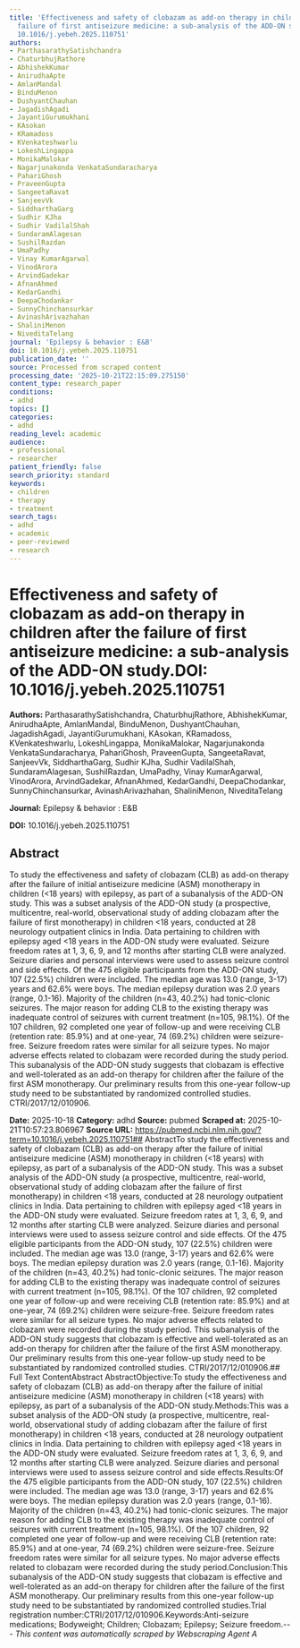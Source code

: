 ```yaml
---
title: 'Effectiveness and safety of clobazam as add-on therapy in children after the
  failure of first antiseizure medicine: a sub-analysis of the ADD-ON study.**DOI:**
  10.1016/j.yebeh.2025.110751'
authors:
- ParthasarathySatishchandra
- ChaturbhujRathore
- AbhishekKumar
- AnirudhaApte
- AmlanMandal
- BinduMenon
- DushyantChauhan
- JagadishAgadi
- JayantiGurumukhani
- KAsokan
- KRamadoss
- KVenkateshwarlu
- LokeshLingappa
- MonikaMalokar
- Nagarjunakonda VenkataSundaracharya
- PahariGhosh
- PraveenGupta
- SangeetaRavat
- SanjeevVk
- SiddharthaGarg
- Sudhir KJha
- Sudhir VadilalShah
- SundaramAlagesan
- SushilRazdan
- UmaPadhy
- Vinay KumarAgarwal
- VinodArora
- ArvindGadekar
- AfnanAhmed
- KedarGandhi
- DeepaChodankar
- SunnyChinchansurkar
- AvinashArivazhahan
- ShaliniMenon
- NiveditaTelang
journal: 'Epilepsy & behavior : E&B'
doi: 10.1016/j.yebeh.2025.110751
publication_date: ''
source: Processed from scraped content
processing_date: '2025-10-21T22:15:09.275150'
content_type: research_paper
conditions:
- adhd
topics: []
categories:
- adhd
reading_level: academic
audience:
- professional
- researcher
patient_friendly: false
search_priority: standard
keywords:
- children
- therapy
- treatment
search_tags:
- adhd
- academic
- peer-reviewed
- research
---
```


# Effectiveness and safety of clobazam as add-on therapy in children after the failure of first antiseizure medicine: a sub-analysis of the ADD-ON study.**DOI:** 10.1016/j.yebeh.2025.110751

**Authors:** ParthasarathySatishchandra, ChaturbhujRathore, AbhishekKumar, AnirudhaApte, AmlanMandal, BinduMenon, DushyantChauhan, JagadishAgadi, JayantiGurumukhani, KAsokan, KRamadoss, KVenkateshwarlu, LokeshLingappa, MonikaMalokar, Nagarjunakonda VenkataSundaracharya, PahariGhosh, PraveenGupta, SangeetaRavat, SanjeevVk, SiddharthaGarg, Sudhir KJha, Sudhir VadilalShah, SundaramAlagesan, SushilRazdan, UmaPadhy, Vinay KumarAgarwal, VinodArora, ArvindGadekar, AfnanAhmed, KedarGandhi, DeepaChodankar, SunnyChinchansurkar, AvinashArivazhahan, ShaliniMenon, NiveditaTelang

**Journal:** Epilepsy & behavior : E&B

**DOI:** 10.1016/j.yebeh.2025.110751

## Abstract

To study the effectiveness and safety of clobazam (CLB) as add-on therapy after the failure of initial antiseizure medicine (ASM) monotherapy in children (<18 years) with epilepsy, as part of a subanalysis of the ADD-ON study.
This was a subset analysis of the ADD-ON study (a prospective, multicentre, real-world, observational study of adding clobazam after the failure of first monotherapy) in children <18 years, conducted at 28 neurology outpatient clinics in India. Data pertaining to children with epilepsy aged <18 years in the ADD-ON study were evaluated. Seizure freedom rates at 1, 3, 6, 9, and 12 months after starting CLB were analyzed. Seizure diaries and personal interviews were used to assess seizure control and side effects.
Of the 475 eligible participants from the ADD-ON study, 107 (22.5%) children were included. The median age was 13.0 (range, 3-17) years and 62.6% were boys. The median epilepsy duration was 2.0 years (range, 0.1-16). Majority of the children (n=43, 40.2%) had tonic-clonic seizures. The major reason for adding CLB to the existing therapy was inadequate control of seizures with current treatment (n=105, 98.1%). Of the 107 children, 92 completed one year of follow-up and were receiving CLB (retention rate: 85.9%) and at one-year, 74 (69.2%) children were seizure-free. Seizure freedom rates were similar for all seizure types. No major adverse effects related to clobazam were recorded during the study period.
This subanalysis of the ADD-ON study suggests that clobazam is effective and well-tolerated as an add-on therapy for children after the failure of the first ASM monotherapy. Our preliminary results from this one-year follow-up study need to be substantiated by randomized controlled studies.
CTRI/2017/12/010906.

**Date:** 2025-10-18
**Category:** adhd
**Source:** pubmed
**Scraped at:** 2025-10-21T10:57:23.806967
**Source URL:** https://pubmed.ncbi.nlm.nih.gov/?term=10.1016/j.yebeh.2025.110751## AbstractTo study the effectiveness and safety of clobazam (CLB) as add-on therapy after the failure of initial antiseizure medicine (ASM) monotherapy in children (<18 years) with epilepsy, as part of a subanalysis of the ADD-ON study.
This was a subset analysis of the ADD-ON study (a prospective, multicentre, real-world, observational study of adding clobazam after the failure of first monotherapy) in children <18 years, conducted at 28 neurology outpatient clinics in India. Data pertaining to children with epilepsy aged <18 years in the ADD-ON study were evaluated. Seizure freedom rates at 1, 3, 6, 9, and 12 months after starting CLB were analyzed. Seizure diaries and personal interviews were used to assess seizure control and side effects.
Of the 475 eligible participants from the ADD-ON study, 107 (22.5%) children were included. The median age was 13.0 (range, 3-17) years and 62.6% were boys. The median epilepsy duration was 2.0 years (range, 0.1-16). Majority of the children (n=43, 40.2%) had tonic-clonic seizures. The major reason for adding CLB to the existing therapy was inadequate control of seizures with current treatment (n=105, 98.1%). Of the 107 children, 92 completed one year of follow-up and were receiving CLB (retention rate: 85.9%) and at one-year, 74 (69.2%) children were seizure-free. Seizure freedom rates were similar for all seizure types. No major adverse effects related to clobazam were recorded during the study period.
This subanalysis of the ADD-ON study suggests that clobazam is effective and well-tolerated as an add-on therapy for children after the failure of the first ASM monotherapy. Our preliminary results from this one-year follow-up study need to be substantiated by randomized controlled studies.
CTRI/2017/12/010906.## Full Text ContentAbstract AbstractObjective:To study the effectiveness and safety of clobazam (CLB) as add-on therapy after the failure of initial antiseizure medicine (ASM) monotherapy in children (<18 years) with epilepsy, as part of a subanalysis of the ADD-ON study.Methods:This was a subset analysis of the ADD-ON study (a prospective, multicentre, real-world, observational study of adding clobazam after the failure of first monotherapy) in children <18 years, conducted at 28 neurology outpatient clinics in India. Data pertaining to children with epilepsy aged <18 years in the ADD-ON study were evaluated. Seizure freedom rates at 1, 3, 6, 9, and 12 months after starting CLB were analyzed. Seizure diaries and personal interviews were used to assess seizure control and side effects.Results:Of the 475 eligible participants from the ADD-ON study, 107 (22.5%) children were included. The median age was 13.0 (range, 3-17) years and 62.6% were boys. The median epilepsy duration was 2.0 years (range, 0.1-16). Majority of the children (n=43, 40.2%) had tonic-clonic seizures. The major reason for adding CLB to the existing therapy was inadequate control of seizures with current treatment (n=105, 98.1%). Of the 107 children, 92 completed one year of follow-up and were receiving CLB (retention rate: 85.9%) and at one-year, 74 (69.2%) children were seizure-free. Seizure freedom rates were similar for all seizure types. No major adverse effects related to clobazam were recorded during the study period.Conclusion:This subanalysis of the ADD-ON study suggests that clobazam is effective and well-tolerated as an add-on therapy for children after the failure of the first ASM monotherapy. Our preliminary results from this one-year follow-up study need to be substantiated by randomized controlled studies.Trial registration number:CTRI/2017/12/010906.Keywords:Anti-seizure medications; Bodyweight; Children; Clobazam; Epilepsy; Seizure freedom.---
*This content was automatically scraped by Webscraping Agent A*